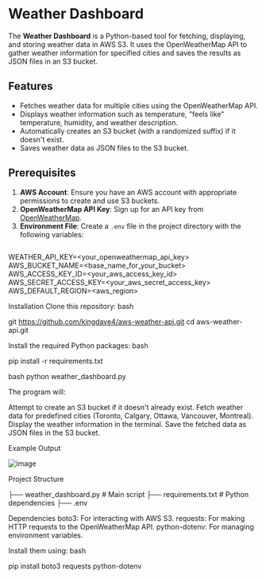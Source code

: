 # Weather Dashboard

The **Weather Dashboard** is a Python-based tool for fetching, displaying, and storing weather data in AWS S3. It uses the OpenWeatherMap API to gather weather information for specified cities and saves the results as JSON files in an S3 bucket.

## Features

- Fetches weather data for multiple cities using the OpenWeatherMap API.
- Displays weather information such as temperature, "feels like" temperature, humidity, and weather description.
- Automatically creates an S3 bucket (with a randomized suffix) if it doesn't exist.
- Saves weather data as JSON files to the S3 bucket.

## Prerequisites

1. **AWS Account**: Ensure you have an AWS account with appropriate permissions to create and use S3 buckets.
2. **OpenWeatherMap API Key**: Sign up for an API key from [OpenWeatherMap](https://openweathermap.org/api).
3. **Environment File**: Create a `.env` file in the project directory with the following variables:
   ```plaintext
WEATHER_API_KEY=<your_openweathermap_api_key>
AWS_BUCKET_NAME=<base_name_for_your_bucket>
AWS_ACCESS_KEY_ID=<your_aws_access_key_id>
AWS_SECRET_ACCESS_KEY=<your_aws_secret_access_key>
AWS_DEFAULT_REGION=<aws_region>


Installation
Clone this repository:
bash

git https://github.com/kingdave4/aws-weather-api.git
cd aws-weather-api.git


Install the required Python packages:
bash

pip install -r requirements.txt


bash
python weather_dashboard.py



The program will:

Attempt to create an S3 bucket if it doesn't already exist.
Fetch weather data for predefined cities (Toronto, Calgary, Ottawa, Vancouver, Montreal).
Display the weather information in the terminal.
Save the fetched data as JSON files in the S3 bucket.


Example Output

![image](https://github.com/user-attachments/assets/2b7ab102-190d-4506-af49-1b735cecf920)



Project Structure

├── weather_dashboard.py      # Main script
├── requirements.txt          # Python dependencies
├── .env 


Dependencies
boto3: For interacting with AWS S3.
requests: For making HTTP requests to the OpenWeatherMap API.
python-dotenv: For managing environment variables.


Install them using:
bash

pip install boto3 requests python-dotenv

